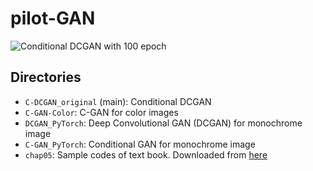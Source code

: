# pilot-GAN

![Conditional DCGAN with 100 epoch](C-DCGAN_original/output.gif)

## Directories
- `C-DCGAN_original` (main): Conditional DCGAN
- `C-GAN-Color`: C-GAN for color images
- `DCGAN_PyTorch`: Deep Convolutional GAN (DCGAN) for monochrome image
- `C-GAN_PyTorch`: Conditional GAN for monochrome image
- `chap05`: Sample codes of text book. Downloaded from [here](https://www.shuwasystem.co.jp/support/7980html/6464.html)
